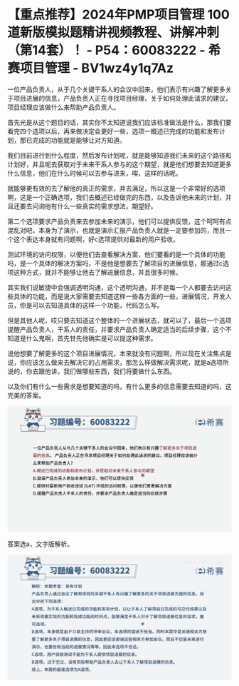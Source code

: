 # 【重点推荐】2024年PMP项目管理 100道新版模拟题精讲视频教程、讲解冲刺（第14套）！ - P54：60083222 - 希赛项目管理 - BV1wz4y1q7Az

一位产品负责人，从于几个关键干系人的会议中回来，他们表示有兴趣了解更多关于项目进展的信息，产品负责人正在寻找项目经理，关于如何处理此请求的建议，项目经理应该做什么来帮助产品负责人。

首先光是从这个题目的话，其实你不太知道说我们应该标准做法是什么，那我们要看完四个选项以后，再来做决定会更好一些，选项一概述已完成的功能和发布计划，那已完成的功能就是能够让对方知道。

我们目前进行到什么程度，然后发布计划呢，就是能够知道我们未来的这个路径和计划好，并且呢去获取对于未来干系人参与的这个期望，就是他们想要去知道更多什么信息，他们在什么时候可以去参与进来，唉，这样的话呢。

就能够更有效的去了解他的真正的需求，并去满足，所以这是一个非常好的选项啊，这是一个正确选项，我们去概述已经做完的东西，以及告诉他未来的计划，并且还要去问询他有什么一些真实的需求想法，期望好。

第二个选项要求产品负责来去参加未来的演示，他们可以提供反馈，这个呵呵有点混乱对吧，本身为了演示，也就是演示汇报产品负责人就是一定要参加的，而且一个这个表达本身就有问题啊，好c选项提供对最新的用户验收。

测试环境的访问权限，以便他们去查看解决方案，他们要看的是一个具体的功能吗，是一个具体的解决方案吗，不是他是想要去了解项目的进展信息，那通过c选项这种方式，就并不能够让他去了解进展信息，并且很多时候。

其实我们说敏捷中会强调透明沟通，这个透明沟通，并不是每一个人都要去访问这些具体的功能，而是说大家需要去知道这样一些各方面的一些，进展情况，开发人员，你是可以去知道具体的这样一个功能，代码怎么写。

但是其他人呢，哎只要去知道这个整体的一个进展状态，就可以了，最后一个选项提醒产品负责人，干系人的责任，并要求产品负责人确定适当的后续步骤，这个不知道是什么鬼啊，首先甘先他确实是可以提这种需求。

说他想要了解更多的这个项目进展情况，本来就没有问题啊，所以现在关注焦点是说，你应该怎么做来去解决它的占用需求，那怎么样做解决需求呢，就是a选项所说的，你去跟他讲，我们做哪些东西，我们将要做什么东西。

以及你们有什么一些需求是想要知道的吗，有什么更多的信息需要去知道的吗，这完美的答案。

![](img/de4136c31d5e90f395464a1f95318795_1.png)

答案选a，文字版解析。

![](img/de4136c31d5e90f395464a1f95318795_3.png)
